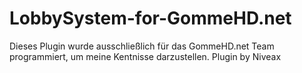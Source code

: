 # LobbySystem-for-GommeHD.net
Dieses Plugin wurde ausschließlich für das GommeHD.net Team programmiert, um meine Kentnisse darzustellen.
Plugin by Niveax

